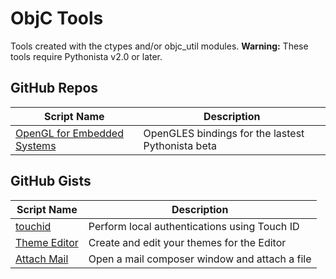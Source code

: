 # ObjC Tools

Tools created with the ctypes and/or objc_util modules.  __Warning:__ These tools require Pythonista v2.0 or later.

GitHub Repos
------------

| Script Name   | Description   | 
| ------------- | ------------- | 
| [OpenGL for Embedded Systems] | OpenGLES bindings for the lastest Pythonista beta |


GitHub Gists
------------

| Script Name        | Description   | 
| -------------      | ------------- | 
| [touchid][]    | Perform local authentications using Touch ID |
| [Theme Editor] | Create and edit your themes for the Editor   |
| [Attach Mail] | Open a mail composer window and attach a file |


[OpenGL for Embedded Systems]: https://github.com/Cethric/OpenGLES-Pythonista
[touchid]: https://gist.github.com/omz/66a763a9db15dc847690
[Theme Editor]: https://gist.github.com/omz/6c168b0c36ca3b23cacc
[attach mail]: https://gist.github.com/jsbain/f82be8d8840f86b387a4
